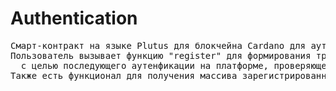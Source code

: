 # Authentication
<pre>
Смарт-контракт на языке Plutus для блокчейна Cardano для аутенфикации пользователей.
Пользователь вызывает функцию "register" для формирования транзакции и записи своего адреса в массив в блокчейне
  с целью последующего аутенфикации на платформе, проверяющей адрес пользователя в массиве.
Также есть функционал для получения массива зарегистрированных пользователей.

</pre>
